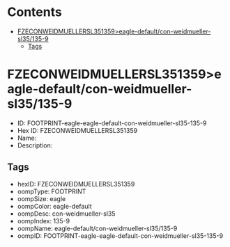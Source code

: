 



Contents
========

* [FZECONWEIDMUELLERSL351359>eagle-default/con-weidmueller-sl35/135-9](#fzeconweidmuellersl351359eagle-defaultcon-weidmueller-sl35135-9)
	* [Tags](#tags)

# FZECONWEIDMUELLERSL351359>eagle-default/con-weidmueller-sl35/135-9

- ID: FOOTPRINT-eagle-eagle-default-con-weidmueller-sl35-135-9
- Hex ID: FZECONWEIDMUELLERSL351359
- Name: 
- Description: 

## Tags

- hexID: FZECONWEIDMUELLERSL351359
- oompType: FOOTPRINT
- oompSize: eagle
- oompColor: eagle-default
- oompDesc: con-weidmueller-sl35
- oompIndex: 135-9
- oompName: eagle-default/con-weidmueller-sl35/135-9
- oompID: FOOTPRINT-eagle-eagle-default-con-weidmueller-sl35-135-9
